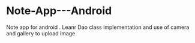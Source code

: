 # Note-App---Android
Note app for android . Leanr Dao class implementation and use of camera and gallery to upload image
